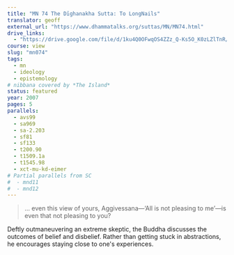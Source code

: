 ```yaml
---
title: "MN 74 The Dīghanakha Sutta: To LongNails"
translator: geoff
external_url: "https://www.dhammatalks.org/suttas/MN/MN74.html"
drive_links:
  - "https://drive.google.com/file/d/1ku4Q0OFwqOS4ZZz_Q-Ks5O_K0zLZlTnR/view?usp=drivesdk"
course: view
slug: "mn074"
tags:
  - mn
  - ideology
  - epistemology
# nibbana covered by *The Island*
status: featured
year: 2007
pages: 5
parallels:
  - avs99
  - sa969
  - sa-2.203
  - sf81
  - sf133
  - t200.90
  - t1509.1a
  - t1545.98
  - xct-mu-kd-eimer
# Partial parallels from SC
#  - mnd11
#  - mnd12
---
```


> … even this view of yours, Aggivessana—‘All is not pleasing to me’—is even that not pleasing to you?

Deftly outmaneuvering an extreme skeptic, the Buddha discusses the outcomes of belief and disbelief. Rather than getting stuck in abstractions, he encourages staying close to one's experiences.

